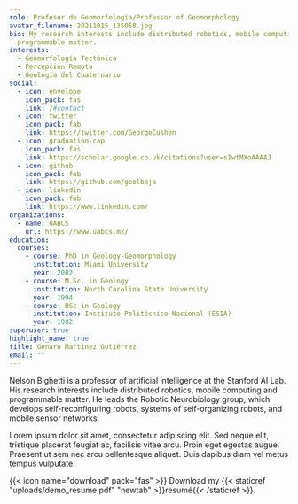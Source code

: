 ```yaml
---
role: Profesor de Geomorfología/Professor of Geomorphology
avatar_filename: 20211015_135058.jpg
bio: My research interests include distributed robotics, mobile computing and
  programmable matter.
interests:
  - Geomorfología Tectónica
  - Percepción Remota
  - Geología del Cuaternario
social:
  - icon: envelope
    icon_pack: fas
    link: /#contact
  - icon: twitter
    icon_pack: fab
    link: https://twitter.com/GeorgeCushen
  - icon: graduation-cap
    icon_pack: fas
    link: https://scholar.google.co.uk/citations?user=sIwtMXoAAAAJ
  - icon: github
    icon_pack: fab
    link: https://github.com/geolbaja
  - icon: linkedin
    icon_pack: fab
    link: https://www.linkedin.com/
organizations:
  - name: UABCS
    url: https://www.uabcs.mx/
education:
  courses:
    - course: PhD in Geology-Geomorphology
      institution: Miami University
      year: 2002
    - course: M.Sc. in Geology
      institution: North Carolina State University
      year: 1994
    - course: BSc in Geology
      institution: Instituto Politécnico Nacional (ESIA)
      year: 1982
superuser: true
highlight_name: true
title: Genaro Martínez Gutiérrez
email: ""
---
```


Nelson Bighetti is a professor of artificial intelligence at the Stanford AI Lab. His research interests include distributed robotics, mobile computing and programmable matter. He leads the Robotic Neurobiology group, which develops self-reconfiguring robots, systems of self-organizing robots, and mobile sensor networks.

Lorem ipsum dolor sit amet, consectetur adipiscing elit. Sed neque elit, tristique placerat feugiat ac, facilisis vitae arcu. Proin eget egestas augue. Praesent ut sem nec arcu pellentesque aliquet. Duis dapibus diam vel metus tempus vulputate.

{{< icon name="download" pack="fas" >}} Download my {{< staticref "uploads/demo_resume.pdf" "newtab" >}}resumé{{< /staticref >}}.
